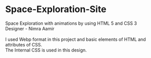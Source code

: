 # Space-Exploration-Site
Space Exploration with animations by using HTML 5 and CSS 3
<br>
Designer - Nimra Aamir 
<br><br>
I used Webp format in this project and basic elements of HTML and attributes of CSS.<br>
The Internal CSS is used in this design.

